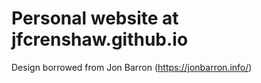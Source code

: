 # Personal website at jfcrenshaw.github.io
Design borrowed from Jon Barron (https://jonbarron.info/)
